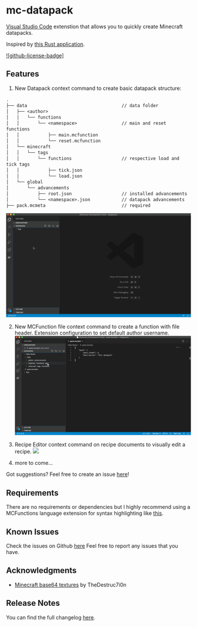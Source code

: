 # mc-datapack
[Visual Studio Code](https://code.visualstudio.com) extenstion that allows you to quickly create Minecraft datapacks. 

Inspired by [this Rust application](https://github.com/oOBoomberOo/Nucleus).

[![github-license-badge]](https://github.com/HuJohner/vscode-mc-datapacks-ext)

## Features

1. New Datapack context command to create basic datapack structure:
```
.
├── data                                    // data folder
│   ├── <author>
│   │   └── functions
│   │       └── <namespace>                 // main and reset functions
│   │           ├── main.mcfunction
│   │           └── reset.mcfunction
│   └── minecraft
│   │   └── tags
│   │       └── functions                   // respective load and tick tags
│   │           ├── tick.json
│   │           └── load.json
│   └── global
│       └── advancements
│           ├── root.json                   // installed advancements
│           └── <namespace>.json            // datapack advancements
├── pack.mcmeta                             // required
```
![](media/datapack_showcase.gif)

2. New MCFunction file context command to create a function with file header.
Extension configuration to set default author username.
![](media/mcfunction_showcase.gif)

3. Recipe Editor context command on recipe documents to visually edit a recipe.
![](media/recipe_editor_showcase.gif)

4. more to come...

Got suggestions? Feel free to create an issue [here](https://github.com/HuJohner/vscode-mc-datapack-ext/issues)!

## Requirements

There are no requirements or dependencies but I highly recommend using a MCFunctions language extension for syntax highlighting like [this](https://marketplace.visualstudio.com/items?itemName=arcensoth.language-mcfunction).

## Known Issues

Check the issues on Github [here](https://github.com/HuJohner/vscode-mc-datapack-ext/issues?q=is%3Aissue+is%3Aopen+sort%3Aupdated-desc+label%3Abug) Feel free to report any issues that you have.

## Acknowledgments

* [Minecraft base64 textures](https://github.com/destruc7i0n/minecraft-textures) by TheDestruc7i0n

## Release Notes

You can find the full changelog [here](https://github.com/HuJohner/vscode-mc-datapack-ext/blob/master/CHANGELOG.md).
